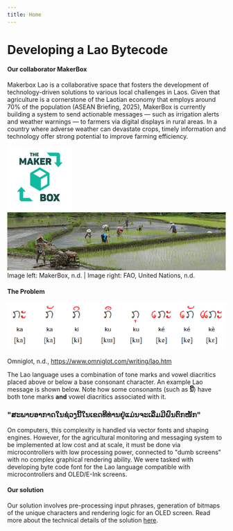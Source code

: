 ```yaml
---
title: Home
---
```

# **Developing a Lao Bytecode**
#### **Our collaborator MakerBox** 
Makerbox Lao is a collaborative space that fosters the development of technology-driven solutions to various local challenges in Laos. Given that agriculture is a cornerstone of the Laotian economy that employs around 70% of the population (ASEAN Briefing, 2025), MakerBox is currently building a system to send actionable messages — such as irrigation alerts and weather warnings — to farmers via digital displays in rural areas. In a country where adverse weather can devastate crops, timely information and technology offer strong potential to improve farming efficiency.


<div>
  <img src="assets/MakerBox logo.png" alt="MakerBox Lao Logo" width="150"/>
  <img src="assets/farming in Laos.png" alt="Farming in Laos" width="600"/>
</div>
Image left: MakerBox, n.d. | Image right: FAO, United Nations, n.d.


#### **The Problem** 
<img src="assets/lao script.png" alt="MakerBox Lao Logo" width="700"/>

Omniglot, n.d., https://www.omniglot.com/writing/lao.htm

The Lao language uses a combination of tone marks and vowel diacritics placed above or below a base consonant character. An example Lao message is shown below. Note how some consonants (such as **ນີ້**) have both tone marks **and** vowel diacritics associated with it. 
### **"ສະພາບອາກາດໃນຊ່ວງນີ້ໃນເຂດທີທ່ານຢູ່ແມ່ນຈະເລີ່ມມີຝົນຕົກໜັກ"**

On computers, this complexity is handled via vector fonts and shaping engines. However, for the agricultural monitoring and messaging system to be implemented at low cost and at scale, it must be done via microcontrollers with low processing power, connected to "dumb screens" with no complex graphical rendering ability. We were tasked with developing byte code font for the Lao language compatible with microcontrollers and OLED/E-Ink screens. 

#### **Our solution**
Our solution involves pre-processing input phrases, generation of bitmaps of the unique characters and rendering logic for an OLED screen. Read more about the technical details of the solution [here](about.md).




